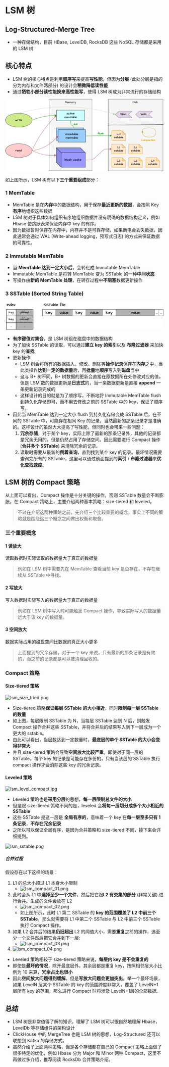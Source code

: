 # LSM 树

## Log-Structured-Merge Tree

- 一种存储结构，目前 HBase, LevelDB, RocksDB 这些 NoSQL 存储都是采用的 LSM 树

## 核心特点

- LSM 树的核心特点是利用**顺序写**来提高**写性能**，但因为**分层** (此处分层是指的分为内存和文件两部分) 的设计会**稍微降低读性能**
- 通过**牺牲小部分读性能换来高性能写**，使得 LSM 树成为非常流行的存储结构

![LSM](images/LSM.drawio.png)

如上图所示，LSM 树有以下**三个重要组成**部分：

### 1 MemTable

- MemTable 是在**内存**中的数据结构，用于保存**最近更新的数据**，会按照 Key **有序**地组织这些数据
- LSM 树对于具体如何组织有序地组织数据并没有明确的数据结构定义，例如 Hbase 使跳跃表来保证内存中 key 的有序。
- 因为数据暂时保存在内存中，内存并不是可靠存储，如果断电会丢失数据，因此通常会通过 WAL (Write-ahead logging，预写式日志) 的方式来保证数据的可靠性。

### 2 Immutable MemTable

- 当 **MemTable 达到一定大小后**，会转化成 Immutable MemTable
- Immutable MemTable 是将转 MemTable 变为 SSTable 的一种**中间状态**
- 写操作由**新的 MemTable 处理**，在转存过程中**不阻塞**数据更新操作

### 3 SSTable (Sorted String Table)

![sstable](images/SSTable.drawio.png)

- **有序键值对集合**，是 LSM 树组在磁盘中的数据结构
- 为了加快 SSTable 的读取，可以通过**建立 key 的索引**以及 **布隆过滤器** 来加快 key 的**查找**
- 更新操作
  - LSM 树会将所有的数据插入、修改、删除等**操作记录**保存在**内存**之中，当此类操作**达到一定的数据量**后，再**批量**地**顺序**写入到**磁盘**当中
  - 这与 B+ 树不同，B+ 树数据的更新会直接在原数据所在处修改对应的值，但是 LSM 数的数据更新是**日志式**的，当一条数据更新是直接 **append** 一条更新记录完成的
  - 这样设计的目的就是为了顺序写，不断地将 Immutable MemTable flush 到持久化存储即可，而不用去修改之前的 SSTable 中的 key，保证了顺序写。
- 因此当 MemTable 达到一定大小 flush 到持久化存储变成 SSTable 后，在不同的 SSTable 中，可能存在相同 Key 的记录，当然最新的那条记录才是准确的。这样设计的虽然大大提高了写性能，但同时也会带来一些问题：
     1. **冗余存储**，对于某个 key，实际上除了最新的那条记录外，其他的记录都是冗余无用的，但是仍然占用了存储空间。因此需要进行 Compact 操作 (**合并多个 SSTable**) 来清除冗余的记录。
     2. 读取时需要从最新的**倒着查询**，直到找到某个 key 的记录。最坏情况需要查询完所有的 SSTable，这里可以通过前面提到的**索引** / **布隆过滤器**来**优化查找速度**。

## LSM 树的 Compact 策略

从上面可以看出，Compact 操作是十分关键的操作，否则 SSTable 数量会不断膨胀。在 Compact 策略上，主要介绍两种基本策略：size-tiered 和 leveled。

> 不过在介绍这两种策略之前，先介绍三个比较重要的概念，事实上不同的策略就是围绕这三个概念之间做出权衡和取舍。

### 三个重要概念

#### 1 读放大

读取数据时实际读取的数据量大于真正的数据量

> 例如在 LSM 树中需要先在 MemTable 查看当前 key 是否存在，不存在继续从 SSTable 中寻找。

#### 2 写放大

写入数据时实际写入的数据量大于真正的数据量

> 例如在 LSM 树中写入时可能触发 Compact 操作，导致实际写入的数据量远大于该 key 的数据量。

#### 3 空间放大

数据实际占用的磁盘空间比数据的真正大小更多

>上面提到的冗余存储，对于一个 key 来说，只有最新的那条记录是有效的，而之前的记录都是可以被清理回收的。

### Compact 策略

#### Size-tiered 策略

![lsm_size_tried.png](https://fynotefile.oss-cn-zhangjiakou.aliyuncs.com/fynote/908/1630721607000/3b2c820cc0474e238f3895bd1bcf070d.png)

- Size-tiered 策略**保证每层 SSTable 的大小相近**，同时**限制每一层 SSTable 的数量**
- 如上图，每层限制 SSTable 为 N，当每层 SSTable 达到 N 后，则触发 Compact 操作合并这些 SSTable，并将合并后的结果写入到下一层成为一个更大的 sstable。
- 由此可以看出，当层数达到一定数量时，**最底层的单个 SSTable 的大小会变得非常大**
- 并且 size-tiered 策略会导致**空间放大比较严重**。即使对于同一层的 SSTable，每个 key 的记录是可能存在多份的，只有当该层的 SSTable 执行 compact 操作才会消除这些 key 的冗余记录。

#### Leveled 策略

![lsm_level_compact.jpg](https://fynotefile.oss-cn-zhangjiakou.aliyuncs.com/fynote/908/1630721607000/0e0dc748be9e44afb32cada73a6b729e.jpg)

- Leveled 策略也是**采用分层**的思想，**每一层限制总文件的大小**
- 但是跟 size-tiered 策略不同的是，leveled 会**将每一层切分成多个大小相近的 SSTable**
- 这些 SSTable 是这一层是 **全局有序的**，意味着一个 key 在**每一层至多只有 1 条记录**，**不存在冗余记录**
- 之所以可以保证全局有序，是因为合并策略和 size-tiered 不同，接下来会详细提到。

![lsm_sstable.png](https://fynotefile.oss-cn-zhangjiakou.aliyuncs.com/fynote/908/1630721607000/d31f001cb1524a55a91c4c0ee7869866.png)

##### 合并过程

假设存在以下这样的场景：

1. L1 的总大小超过 L1 本身大小限制
    - ![lsm_compact_01.png](https://fynotefile.oss-cn-zhangjiakou.aliyuncs.com/fynote/908/1630721607000/1175e99f05134dc0b18fe1fc8187a39f.png)
2. 此时会从 L1 中**选择至少一个文件**，然后把它跟**L2 有交集的部分** (非常关键) 进行合并。生成的文件会放在 L2
   - ![lsm_compact_02.png](https://fynotefile.oss-cn-zhangjiakou.aliyuncs.com/fynote/908/1630721607000/63907b21f4fb46e79b22ebe0a233138c.png)
   - 如上图所示，此时 L1 第二 SSTable 的 **key 的范围覆盖了 L2 中前三个 SSTable**，那么就需要将 L1 中第二个 SSTable 与 L2 中前三个 SSTable 执行 Compact 操作。
3. 如果 L2 合并后的结果**仍旧超出** L2 的阈值大小，需要**重复**之前的操作，选至少一个文件然后把它合并到下一层:
   - ![lsm_compact_03.png](https://fynotefile.oss-cn-zhangjiakou.aliyuncs.com/fynote/908/1630721607000/801f1beb92204f56ad7081eba7199688.png)
4. ![lsm_compact_04.png](https://fynotefile.oss-cn-zhangjiakou.aliyuncs.com/fynote/908/1630721607000/56d4defefa1548ccbf833c34c4865b25.png)

- Leveled 策略相较于 size-tiered 策略来说，**每层内 key 是不会重复的**
- 即使是**最坏的情况**，除开最底层外，其余层都是重复 key，按照相邻层大小比例为 10 来算，**冗余占比也很小**
- 因此**空间放大问题得到缓解**。但是**写放大问题会更加突出**。举一个最坏场景，如果 LevelN 层某个 SSTable 的 key 的范围跨度非常大，覆盖了 LevelN+1 层所有 key 的范围，那么进行 Compact 时将涉及 LevelN+1层的全部数据。

## 总结

- LSM 树是非常值得了解的知识，理解了 LSM 树可以很自然地理解 Hbase，LevelDb 等存储组件的架构设计
- ClickHouse 中的 MergeTree 也是 LSM 树的思想，Log-Structured 还可以联想到 Kafka 的存储方式。
- 虽然介绍了上面两种策略，但是各个存储都在自己的 Compact 策略上面做了很多特定的优化，例如 Hbase 分为 Major 和 Minor 两种 Compact，这里不再做过多介绍，推荐阅读 RocksDb 合并策略介绍。
